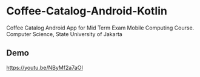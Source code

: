 # Coffee-Catalog-Android-Kotlin
Coffee Catalog Android App for Mid Term Exam Mobile Computing Course. Computer Science, State University of Jakarta

## Demo

https://youtu.be/NByMf2a7aOI
